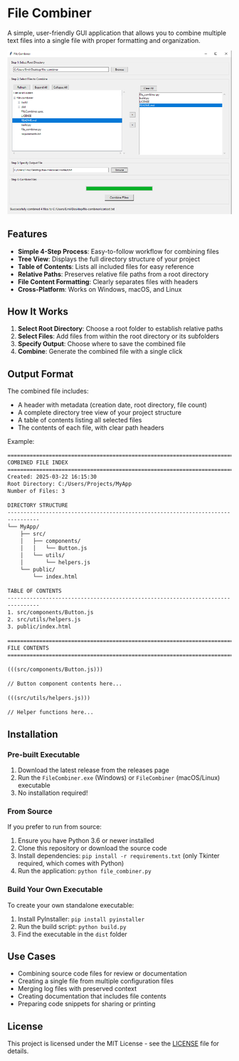 # File Combiner

A simple, user-friendly GUI application that allows you to combine multiple text files into a single file with proper formatting and organization.

![Demo](demo.png)

## Features

- **Simple 4-Step Process**: Easy-to-follow workflow for combining files
- **Tree View**: Displays the full directory structure of your project
- **Table of Contents**: Lists all included files for easy reference
- **Relative Paths**: Preserves relative file paths from a root directory
- **File Content Formatting**: Clearly separates files with headers
- **Cross-Platform**: Works on Windows, macOS, and Linux

## How It Works

1. **Select Root Directory**: Choose a root folder to establish relative paths
2. **Select Files**: Add files from within the root directory or its subfolders
3. **Specify Output**: Choose where to save the combined file
4. **Combine**: Generate the combined file with a single click

## Output Format

The combined file includes:

- A header with metadata (creation date, root directory, file count)
- A complete directory tree view of your project structure
- A table of contents listing all selected files
- The contents of each file, with clear path headers

Example:

```
================================================================================
COMBINED FILE INDEX
================================================================================
Created: 2025-03-22 16:15:30
Root Directory: C:/Users/Projects/MyApp
Number of Files: 3

DIRECTORY STRUCTURE
--------------------------------------------------------------------------------
└── MyApp/
    ├── src/
    │   ├── components/
    │   │   └── Button.js
    │   └── utils/
    │       └── helpers.js
    └── public/
        └── index.html

TABLE OF CONTENTS
--------------------------------------------------------------------------------
1. src/components/Button.js
2. src/utils/helpers.js
3. public/index.html

================================================================================
FILE CONTENTS
================================================================================

(((src/components/Button.js)))

// Button component contents here...

(((src/utils/helpers.js)))

// Helper functions here...
```

## Installation

### Pre-built Executable

1. Download the latest release from the releases page
2. Run the `FileCombiner.exe` (Windows) or `FileCombiner` (macOS/Linux) executable
3. No installation required!

### From Source

If you prefer to run from source:

1. Ensure you have Python 3.6 or newer installed
2. Clone this repository or download the source code
3. Install dependencies: `pip install -r requirements.txt` (only Tkinter required, which comes with Python)
4. Run the application: `python file_combiner.py`

### Build Your Own Executable

To create your own standalone executable:

1. Install PyInstaller: `pip install pyinstaller`
2. Run the build script: `python build.py`
3. Find the executable in the `dist` folder

## Use Cases

- Combining source code files for review or documentation
- Creating a single file from multiple configuration files
- Merging log files with preserved context
- Creating documentation that includes file contents
- Preparing code snippets for sharing or printing

## License

This project is licensed under the MIT License - see the [LICENSE](LICENSE) file for details.
